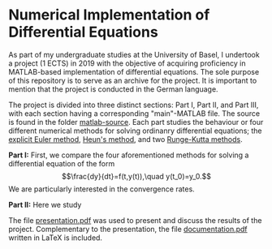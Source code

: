 # Numerical Implementation of Differential Equations

As part of my undergraduate studies at the University of Basel, I undertook a project (1 ECTS) in 2019 with the objective of acquiring proficiency in MATLAB-based implementation of differential equations. The sole purpose of this repository is to serve as an archive for the project. It is important to mention that the project is conducted in the German language.

The project is divided into three distinct sections: Part I, Part II, and Part III, with each section having a corresponding "main"-MATLAB file. The source is found in the folder [matlab-source](https://github.com/sabrimeyer/numerical-de/tree/main/matlab-source). Each part studies the behaviour or four different numerical methods for solving ordinanry differential equations; the [explicit Euler method](https://en.wikipedia.org/wiki/Euler_method), [Heun's method](https://en.wikipedia.org/wiki/Heun%27s_method), and two [Runge-Kutta methods](https://en.wikipedia.org/wiki/List_of_Runge%E2%80%93Kutta_methods).



**Part I:** First, we compare the four aforementioned methods for solving a differential equation of the form
$$\frac{dy}{dt}=f(t,y(t)),\quad y(t_0)=y_0.$$
We are particularly interested in the convergence rates.

**Part II:** Here we study

The file [presentation.pdf](https://github.com/sabrimeyer/numerical-de/blob/main/documentation/presentation.pdf) was used to present and discuss the results of the project. Complementary to the presentation, the file [documentation.pdf](https://github.com/sabrimeyer/numerical-de/blob/main/documentation/documentation.pdf) written in LaTeX is included.
